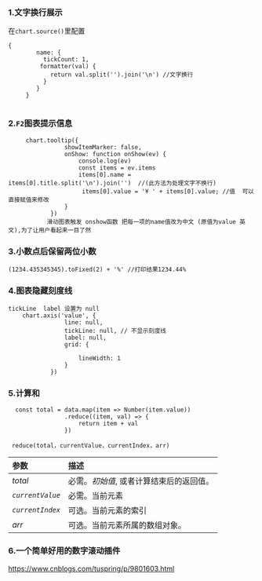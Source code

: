 ### 1.文字换行展示

在`chart.source()`里配置

```
{
        name: {
          tickCount: 1,
         formatter(val) {
            return val.split('').join('\n') //文字换行
          }
        }
     }
     
```



### 2.`F2`图表提示信息

```
     chart.tooltip({
                showItemMarker: false,
                onShow: function onShow(ev) {
                    console.log(ev)
                    const items = ev.items
                    items[0].name = items[0].title.split('\n').join('')  //(此方法为处理文字不换行)
                     items[0].value = '¥ ' + items[0].value; //值  可以直接赋值来修改
                }
            })
           滑动图表触发 onshow函数 把每一项的name值改为中文 (原值为value 英文),为了让用户看起来一目了然
```

### 3.小数点后保留两位小数

```
(1234.435345345).toFixed(2) + '%' //打印结果1234.44%
```

### 4.图表隐藏刻度线

```
tickLine  label 设置为 null
    chart.axis('value', {
                line: null,
                tickLine: null, // 不显示刻度线
                label: null,
                grid: {
                
                    lineWidth: 1
                }
            })
```

### 5.计算和

```
  const total = data.map(item => Number(item.value))
                .reduce((item, val) => {
                    return item + val
                })
```

```
 reduce(total，currentValue，currentIndex，arr)
```

| 参数             | 描述                                     |
| :--------------- | :--------------------------------------- |
| *total*          | 必需。*初始值*, 或者计算结束后的返回值。 |
| *`currentValue`* | 必需。当前元素                           |
| *`currentIndex`* | 可选。当前元素的索引                     |
| *arr*            | 可选。当前元素所属的数组对象。           |

### 6.一个简单好用的数字滚动插件

https://www.cnblogs.com/tuspring/p/9801603.html